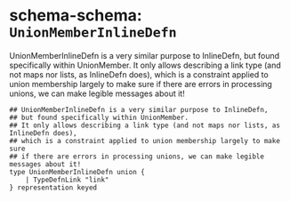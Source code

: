 # schema-schema: `UnionMemberInlineDefn`

UnionMemberInlineDefn is a very similar purpose to InlineDefn,
but found specifically within UnionMember.
It only allows describing a link type (and not maps nor lists, as InlineDefn does),
which is a constraint applied to union membership largely to make sure
if there are errors in processing unions, we can make legible messages about it!

```ipldsch
## UnionMemberInlineDefn is a very similar purpose to InlineDefn,
## but found specifically within UnionMember.
## It only allows describing a link type (and not maps nor lists, as InlineDefn does),
## which is a constraint applied to union membership largely to make sure
## if there are errors in processing unions, we can make legible messages about it!
type UnionMemberInlineDefn union {
	| TypeDefnLink "link"
} representation keyed
```
